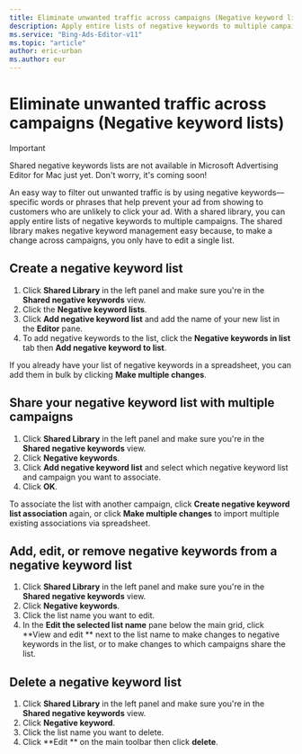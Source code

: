 ```yaml
---
title: Eliminate unwanted traffic across campaigns (Negative keyword lists)
description: Apply entire lists of negative keywords to multiple campaigns in Microsoft Advertising Editor.
ms.service: "Bing-Ads-Editor-v11"
ms.topic: "article"
author: eric-urban
ms.author: eur
---
```


# Eliminate unwanted traffic across campaigns (Negative keyword lists)

> [!IMPORTANT]
> Shared negative keywords lists are not available in Microsoft Advertising Editor for Mac just yet. Don't worry, it's coming soon!

An easy way to filter out unwanted traffic is by using negative keywords—specific words or phrases that help prevent your ad from showing to customers who are unlikely to click your ad.  With a shared library, you can apply entire lists of negative keywords to multiple campaigns. The shared library makes negative keyword management easy because, to make a change across campaigns,  you only have to edit a single list.

## Create a negative keyword list
1. Click **Shared Library** in the left panel and make sure you're in the **Shared negative keywords** view.
1. Click the **Negative keyword lists**.
1. Click **Add negative keyword list** and add the name of your new list in the **Editor** pane.
1. To add negative keywords to the list, click the **Negative keywords in list** tab then **Add negative keyword to list**.

If you already have your list of negative keywords in a spreadsheet, you can add them in bulk by clicking **Make multiple changes**.

## Share your negative keyword list with multiple campaigns
1. Click **Shared Library** in the left panel and make sure you're in the **Shared negative keywords** view.
1. Click **Negative keywords**.
1. Click **Add negative keyword list** and select which negative keyword list and campaign you want to associate.
1. Click **OK**.

To associate the list with another campaign, click **Create negative keyword list association** again, or click **Make multiple changes** to import 		 multiple existing associations via spreadsheet.

## Add, edit, or remove negative keywords from a negative keyword list
1. Click **Shared Library** in the left panel and make sure you're in the **Shared negative keywords** view.
1. Click **Negative keywords**.
1. Click the list name you want to edit.
1. In the **Edit the selected list name** pane below the main grid, click **View and edit ** next to the list name to make changes to negative		 keywords in the list, or to make changes to which campaigns share the list.

## Delete a negative keyword list
1. Click **Shared Library** in the left panel and make sure you're in the **Shared negative keywords** view.
1. Click **Negative keyword**.
1. Click the list name you want to delete.
1. Click **Edit ** on the main toolbar then click **delete**.


